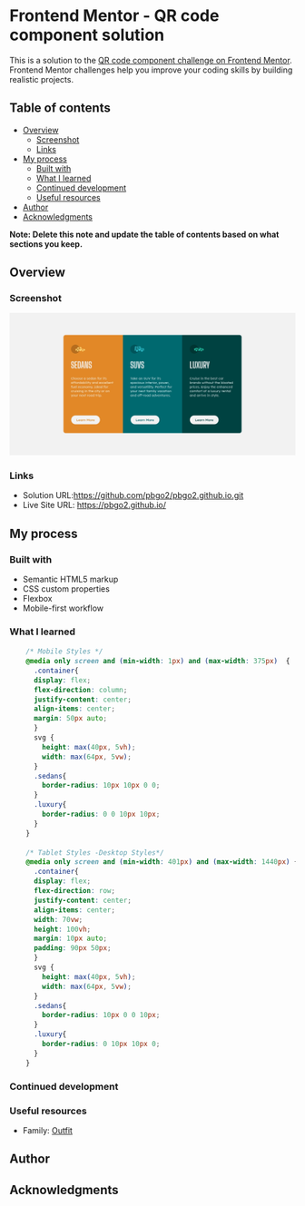 # Frontend Mentor - QR code component solution

This is a solution to the [QR code component challenge on Frontend Mentor](https://www.frontendmentor.io/challenges/qr-code-component-iux_sIO_H). Frontend Mentor challenges help you improve your coding skills by building realistic projects. 

## Table of contents

- [Overview](#overview)
  - [Screenshot](#screenshot)
  - [Links](#links)
- [My process](#my-process)
  - [Built with](#built-with)
  - [What I learned](#what-i-learned)
  - [Continued development](#continued-development)
  - [Useful resources](#useful-resources)
- [Author](#author)
- [Acknowledgments](#acknowledgments)

**Note: Delete this note and update the table of contents based on what sections you keep.**

## Overview

### Screenshot

![](./screenshot.jpg)

### Links

- Solution URL:https://github.com/pbgo2/pbgo2.github.io.git 
- Live Site URL: https://pbgo2.github.io/ 

## My process

### Built with

- Semantic HTML5 markup
- CSS custom properties
- Flexbox
- Mobile-first workflow

### What I learned

```css
    /* Mobile Styles */
    @media only screen and (min-width: 1px) and (max-width: 375px)  {
      .container{
      display: flex;
      flex-direction: column;
      justify-content: center;
      align-items: center;
      margin: 50px auto;
      }
      svg {
        height: max(40px, 5vh);
        width: max(64px, 5vw);
      }
      .sedans{
        border-radius: 10px 10px 0 0;
      }
      .luxury{
        border-radius: 0 0 10px 10px;
      }
    }

    /* Tablet Styles -Desktop Styles*/
    @media only screen and (min-width: 401px) and (max-width: 1440px) {
      .container{
      display: flex;
      flex-direction: row;
      justify-content: center;
      align-items: center;
      width: 70vw;
      height: 100vh;
      margin: 10px auto;
      padding: 90px 50px;
      }
      svg {
        height: max(40px, 5vh);
        width: max(64px, 5vw);
      }
      .sedans{
        border-radius: 10px 0 0 10px;
      }
      .luxury{
        border-radius: 0 10px 10px 0;
      }
    }
```

### Continued development

### Useful resources
- Family: [Outfit](https://fonts.google.com/specimen/Outfit)

## Author

## Acknowledgments
